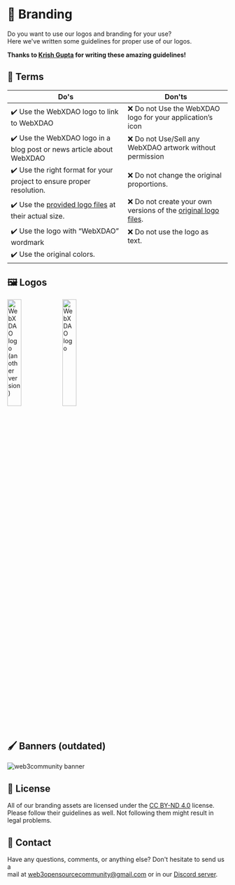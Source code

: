 # 🎨 Branding

Do you want to use our logos and branding for your use?\
Here we've written some guidelines for proper use of our logos.

**Thanks to [Krish Gupta](https://github.com/krishguptadev) for writing these amazing guidelines!**

## 📜 Terms

| Do's                                                         | Don'ts                                                       |
| ------------------------------------------------------------ | ------------------------------------------------------------ |
| :heavy_check_mark: Use the WebXDAO logo to link to WebXDAO | :x: Do not Use the WebXDAO logo for your application’s icon |
| :heavy_check_mark: Use the WebXDAO logo in a blog post or news article about WebXDAO | :x: Do not Use/Sell any WebXDAO artwork without permission |
| :heavy_check_mark: Use the right format for your project to ensure proper resolution. | :x: Do not change the original proportions.                  |
| :heavy_check_mark: Use the [provided logo files](https://github.com/WebXDAO/brand-assets) at their actual size. | :x: Do not create your own versions of the [original logo files](https://github.com/WebXDAO/brand-assets). |
| :heavy_check_mark: Use the logo with “WebXDAO” wordmark | :x: Do not use the logo as text.                             |
| :heavy_check_mark: Use the original colors.                  |                                                              |

## 🖼 Logos

<img alt="WebXDAO logo (another version)" width="25%" src="https://user-images.githubusercontent.com/51391473/189403569-095279b7-6f24-4da6-9e3e-5af2b36f5dab.png"/><img alt="WebXDAO logo" width="25%" src="https://user-images.githubusercontent.com/51391473/189403377-2a3ec554-4b89-498c-9f3c-cc1074deaa3c.png"/>

## 🖌 Banners (outdated)

<img alt="web3community banner" src="https://i.imgur.com/xKOfGSM.png"/>

## 📝 License

All of our branding assets are licensed under the [CC BY-ND 4.0](https://creativecommons.org/licenses/by-nd/4.0/) license.\
Please follow their guidelines as well. Not following them might result in legal problems.

## 📧 Contact

Have any questions, comments, or anything else? Don't hesitate to send us a\
mail at web3opensourcecommunity@gmail.com or in our [Discord server](https://discord.gg/TSRwqx4K2v).
